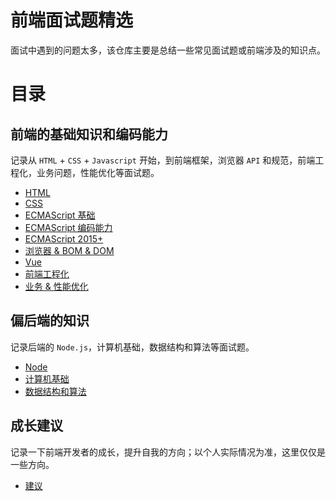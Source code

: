 # 前端面试题精选

面试中遇到的问题太多，该仓库主要是总结一些常见面试题或前端涉及的知识点。

# 目录

## 前端的基础知识和编码能力

记录从 `HTML` + `CSS` + `Javascript` 开始，到前端框架，浏览器 `API` 和规范，前端工程化，业务问题，性能优化等面试题。

+ [HTML](https://github.com/ZW-L/front-end-interview/blob/master/src/HTML.md)
+ [CSS](https://github.com/ZW-L/front-end-interview/blob/master/src/CSS.md)
+ [ECMAScript 基础](https://github.com/ZW-L/front-end-interview/blob/master/src/ECMAScript%20%E5%9F%BA%E7%A1%80.md)
+ [ECMAScript 编码能力](https://github.com/ZW-L/front-end-interview/blob/master/src/ECMAScript%20%E7%BC%96%E7%A0%81%E8%83%BD%E5%8A%9B.md)
+ [ECMAScript 2015+](https://github.com/ZW-L/front-end-interview/blob/master/src/ECMAScript%202015%2B.md)
+ [浏览器 & BOM & DOM](https://github.com/ZW-L/front-end-interview/blob/master/src/%E6%B5%8F%E8%A7%88%E5%99%A8%20%26%20BOM%20%26%20DOM.md)
+ [Vue](https://github.com/ZW-L/front-end-interview/blob/master/src/Vue.md)
+ [前端工程化](https://github.com/ZW-L/front-end-interview/blob/master/src/%E5%89%8D%E7%AB%AF%E5%B7%A5%E7%A8%8B%E5%8C%96.md)
+ [业务 & 性能优化](https://github.com/ZW-L/front-end-interview/blob/master/src/%E4%B8%9A%E5%8A%A1%20%26%20%E6%80%A7%E8%83%BD%E4%BC%98%E5%8C%96.md)

## 偏后端的知识

记录后端的 `Node.js`，计算机基础，数据结构和算法等面试题。

+ [Node](https://github.com/ZW-L/front-end-interview/blob/master/src/Node.md)
+ [计算机基础](https://github.com/ZW-L/front-end-interview/blob/master/src/%E8%AE%A1%E7%AE%97%E6%9C%BA%E5%9F%BA%E7%A1%80.md)
+ [数据结构和算法](https://github.com/ZW-L/front-end-interview/blob/master/src/%E6%95%B0%E6%8D%AE%E7%BB%93%E6%9E%84%E5%92%8C%E7%AE%97%E6%B3%95.md)

## 成长建议

记录一下前端开发者的成长，提升自我的方向；以个人实际情况为准，这里仅仅是一些方向。

+ [建议](https://github.com/ZW-L/front-end-interview/blob/master/src/suggest.md)
